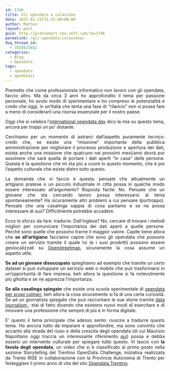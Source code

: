 ```yaml
---
id: 1746
title: Gli opendata a colazione
date: 2015-02-21T15:15:48+00:00
author: Matteo
layout: post
guid: http://pratosmart.teo-soft.com/?p=1746
permalink: /gli-opendata-colazione/
dsq_thread_id:
  - 3535623852
categories:
  - Blog
  - Opendata
tags:
  - opendata
  - opndatait
---
```

<p style="text-align: justify;">
  Premetto che come professionista informatico non lavoro con gli opendata, faccio altro. Ma da circa 3 anni ho approfondito il tema per passione personale, ho avuto modo di sperimentare e ho compreso le potenzialità e credo che oggi, in un&#8217;Italia che tenta una fase di &#8220;rilancio&#8221; non si possa fare a meno di considerarli una risorsa essenziale per il nostro paese.
</p>

<p style="text-align: justify;">
  Oggi che si celebra l&#8217;<a href="http://opendataday.it/" target="_blank">international opendata day</a> dico la mia su questo tema, ancora per troppi un po&#8217; distante.
</p>

<p style="text-align: justify;">
  Cerchiamo per un momento di astrarci dall&#8217;aspetto puramente tecnico: credo che, se esiste una &#8220;missione&#8221; importante della pubblica amministrazione per migliorare il processo produzione e apertura dei dati, esista anche una missione che qualcuno nei prossimi mesi/anni dovrà pur assolvere che sarà quella di portare i dati aperti &#8220;in casa&#8221; delle persone. Questa è la questione che mi sta più a cuore in questo momento, che è poi l&#8217;aspetto culturale che esiste dietro tutto questo.
</p>

<p style="text-align: justify;">
  La domanda che vi faccio è questa: pensate che attualmente un artigiano pratese o un piccolo industriale in città possa in qualche modo essere interessato all&#8217;argomento? Risposta facile: No. Pensate che un giovane che sta cercando lavoro possa interessarsi al tema spontaneamente? Ha sicuramente altri problemi a cui pensare (purtroppo). Pensate che una casalinga sappia di cosa parliamo e se ne possa interessare di suo? Difficilmente potrebbe accadere.
</p>

<p style="text-align: justify;">
  Ecco lo sforzo da fare: tradurre. Dall&#8217;inglese? No, cercare di trovare i metodi migliori per comunicare l&#8217;importanza dei dati aperti a quelle persone. Perchè sono quelle che possono trarne il maggior valore. Capite bene allora che <strong>se all&#8217;artigiano</strong> facciamo capire che sono gli opendata che possono creare un servizio tramite il quale lui (e i suoi prodotti) possono essere geolocalizzati su <a href="http://www.openstreetmap.org/" target="_blank">Openstreetmap</a>, sicuramente la cosa assume un aspetto utile.
</p>

<p style="text-align: justify;">
  <strong>Se ad un giovane disoccupato</strong> spieghiamo ad esempio che tramite un certo dataset si può sviluppare un servizio web o mobile che può trasformarsi in un&#8217;opportunità di fare impresa, beh allora la questione si fa notevolmente più ghiotta e se ne apprezza l&#8217;importanza.
</p>

<p style="text-align: justify;">
  <strong>Se alla casalinga spiegate</strong> che esiste una scuola sperimentale di <a href="http://data-cuisine.net/open-data-cooking-workshop-helsinki/" target="_blank">opendata per scopi culinari</a>, beh allora la cosa sicuramente si fa di una certa curiosità. Se ad un giornalista spiegate che può raccontare le sue storie tramite <a href="http://it.wikipedia.org/wiki/Giornalismo_di_precisione" target="_blank">data journalism </a>: stai di fatto dicendo che esistono nuovi modi di esercitare e di innovare una professione che sempre di più è in forma digitale.
</p>

<p style="text-align: justify;">
  E&#8217; questo il tema principale che adesso sento: riuscire a tradurre questo tema. Ho ancora tutto da imparare e approfondire, ma sono convinto che accanto alla strada del riuso e della crescita degli opendata (di cui Maurizio Napolitano oggi traccia un interessante riferimento <a href="http://www.chefuturo.it/2015/02/buongiorno-digitaliani-oggi-e-lopen-data-day/" target="_blank">qui</a>) possa e debba esserci un intervento culturale per spiegare tutto questo. Vi lascio con <strong>la favola degli opendata</strong>, un video che si è classificato al primo posto nella sezione Storytelling del Trentino OpenData Challenge, iniziativa realizzata da Trento RISE in collaborazione con la Provincia Autonoma di Trento per festeggiare il primo anno di vita del sito <a href="http://dati.trentino.it/" target="_blank">Opendata Trentino</a>.
</p>